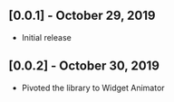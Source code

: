 ## [0.0.1] - October 29, 2019

* Initial release

## [0.0.2] - October 30, 2019

* Pivoted the library to Widget Animator